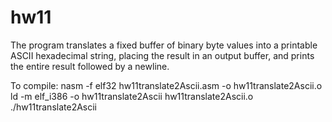 # hw11
 The program translates a fixed buffer of binary byte values into a printable ASCII hexadecimal string, placing the result in an output buffer, and prints the entire result followed by a newline.

 To compile:
 nasm -f elf32 hw11translate2Ascii.asm -o hw11translate2Ascii.o
 ld -m elf_i386 -o hw11translate2Ascii hw11translate2Ascii.o
 ./hw11translate2Ascii
